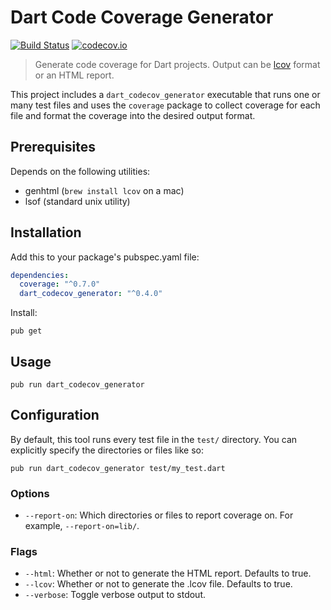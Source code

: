 # Dart Code Coverage Generator
[![Build Status](https://travis-ci.org/codecov/dart.svg?branch=master)](https://travis-ci.org/codecov/dart) [![codecov.io](http://codecov.io/github/codecov/dart/coverage.svg?branch=master)](http://codecov.io/github/codecov/dart?branch=master)

> Generate code coverage for Dart projects. Output can be [lcov](http://ltp.sourceforge.net/coverage/lcov.php) format or an HTML report.

This project includes a `dart_codecov_generator` executable that runs one or many test files and uses the `coverage` package to collect coverage for each file and format the coverage into the desired output format.


## Prerequisites
Depends on the following utilities:

- genhtml (`brew install lcov` on a mac)
- lsof (standard unix utility)


## Installation

Add this to your package's pubspec.yaml file:
```yaml
dependencies:
  coverage: "^0.7.0"
  dart_codecov_generator: "^0.4.0"
```

Install:
```
pub get
```


## Usage
```
pub run dart_codecov_generator
```


## Configuration
By default, this tool runs every test file in the `test/` directory. You can explicitly specify the directories or files like so:
```
pub run dart_codecov_generator test/my_test.dart
```

### Options
- `--report-on`: Which directories or files to report coverage on. For example, `--report-on=lib/`.

### Flags
- `--html`: Whether or not to generate the HTML report. Defaults to true.
- `--lcov`: Whether or not to generate the .lcov file. Defaults to true.
- `--verbose`: Toggle verbose output to stdout.
